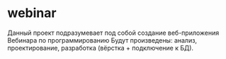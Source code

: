 # webinar
Данный проект подразумевает под собой создание веб-приложения Вебинара по программированию
Будут произведены: анализ, проектирование, разработка (вёрстка + подключение к БД).
